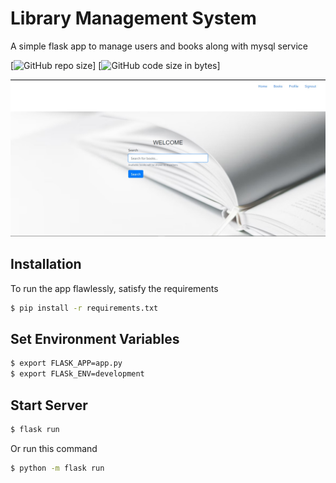 # Library Management System
A simple flask app to manage users and books along with mysql service

[![GitHub repo size](https://img.shields.io/github/repo-size/Emmanuelbett67/Library-Management-System.svg?logo=github&style=social)] [![GitHub code size in bytes](https://img.shields.io/github/languages/code-size/Emmanuelbett67/Library-Management-System.svg?logo=git&style=social)]

![Libray Management App - Flask](https://github.com/Emmanuelbett67/Library-Management-System/blob/main/ss/ss2.jpg?raw=true)


## Installation

To run the app flawlessly, satisfy the requirements
```bash
$ pip install -r requirements.txt
```

## Set Environment Variables
```bash
$ export FLASK_APP=app.py
$ export FLASk_ENV=development
```

## Start Server
```bash
$ flask run
```

Or run this command 
```bash
$ python -m flask run
```
